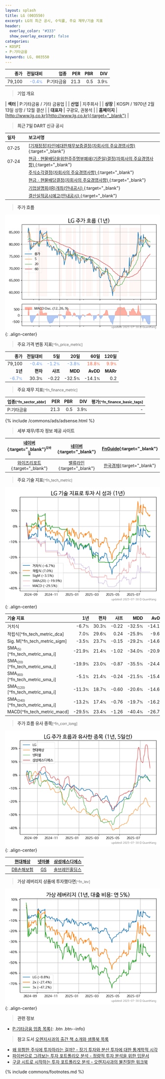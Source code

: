 ```yaml
---
layout: splash
title: LG (003550)
excerpt: LG의 최근 공시, 수익률, 주요 재무/기술 지표
header:
  overlay_color: "#333"
  show_overlay_excerpt: false
categories:
- KOSPI
- P:기타금융
keywords: LG, 003550
---
```


| **종가** | **전일대비** | **업종** | **PER** | **PBR** | **DIV** |
| -------: | -----------: | -------: | ------: | ------: | ------: |
| 79,100 | <span style="color: cornflowerblue">-0.4<small>%</small></span> | P:기타금융 | 21.3 | 0.5 | 3.9<small>%</small> |

<!-- more -->


> **기업 개요**<a id="company"></a>

| <span style="white-space:nowrap;">**섹터**</span> | P:기타금융 / 기타 금융업 |
| <span style="white-space:nowrap;">**산업**</span> | 지주회사 |
| <span style="white-space:nowrap;">**상장**</span> | KOSPI / 1970년 2월 13일 상장 / 12월 결산 |
| <span style="white-space:nowrap;">**대표자**</span> | 구광모, 권봉석 |
| <span style="white-space:nowrap;">**홈페이지**</span> | [http://www.lg.co.kr](http://www.lg.co.kr){:target="_blank"} |


> **최근 7일 DART 신규 공시**<a id="dart"></a>

| **일자** |      | **보고서명** |
| :------- | :--- | :----------- |
| 07&#x2011;25 | | [[기재정정]타인에대한채무보증결정(자회사의 주요경영사항)              ](https://dart.fss.or.kr/dsaf001/main.do?rcpNo=20250725800461){:target="_blank"} |
| 07&#x2011;24 | | [현금ㆍ현물배당을위한주주명부폐쇄(기준일)결정(자회사의 주요경영사항)              ](https://dart.fss.or.kr/dsaf001/main.do?rcpNo=20250724800597){:target="_blank"} |
|  | | [주식소각결정(자회사의 주요경영사항)              ](https://dart.fss.or.kr/dsaf001/main.do?rcpNo=20250724800586){:target="_blank"} |
|  | | [현금ㆍ현물배당결정(자회사의 주요경영사항)              ](https://dart.fss.or.kr/dsaf001/main.do?rcpNo=20250724800582){:target="_blank"} |
|  | | [기업설명회(IR)개최(안내공시)              ](https://dart.fss.or.kr/dsaf001/main.do?rcpNo=20250724800514){:target="_blank"} |
|  | | [결산실적공시예고(안내공시)              ](https://dart.fss.or.kr/dsaf001/main.do?rcpNo=20250724800506){:target="_blank"} |


> **주가 흐름**<a id="price"></a>

![003550](/stock/images/003550.png){: .align-center}


> **주요 가격 변동 지표**<small>[^fn_price_metric]</small>

| **종가** | **전일대비** | **5일** | **20일** | **60일** | **120일** |
| -------: | -----------: | ------: | -------: | -------: | --------: |
| 79,100 | <span style="color: cornflowerblue">-0.4<small>%</small></span> | <span style="color: cornflowerblue">-1.2<small>%</small></span> | <span style="color: cornflowerblue">-3.8<small>%</small></span> | <span style="color: tomato">18.8<small>%</small></span> | <span style="color: tomato">9.9<small>%</small></span> |
| **1년** | **편차** | **샤프** | **MDD** | **AvDD** | **MARr** |
| <span style="color: cornflowerblue">-6.7<small>%</small></span> | 30.3<small>%</small> | -0.22 | -32.5<small>%</small> | -14.1<small>%</small> | 0.2 |


> **주요 재무 지표**<small>[^fn_finance_metric]</small>

| **업종**<small>[^fn_sector_abbr]</small> | **PER** | **PBR** | **DIV** | **평가**<small>[^fn_finance_basic_tags]</small> |
| :--------------------------------------- | ------: | ------: | ------: | ----------------------------------------------: |
| P:기타금융 | 21.3 | 0.5 | 3.9<small>%</small> | - |



{% include /commons/ads/adsense.html %}

> **세부 재무/투자 정보 제공 사이트**

| [네이버](https://m.stock.naver.com/domestic/stock/003550/finance/summary){:target="_blank"}<sup><small>모바일</small></sup> | [네이버](https://finance.naver.com/item/coinfo.naver?code=003550){:target="_blank"} | [FnGuide](https://comp.fnguide.com/SVO2/ASP/SVD_Invest.asp?gicode=A003550&MenuYn=Y){:target="_blank"} |
| :---: | :---: | :---: |
| [와이즈리포트](https://comp.wisereport.co.kr/company/c1040001.aspx?cmp_cd=003550){:target="_blank"} | [밸류라인](https://www.valueline.co.kr/finance/summary/003550){:target="_blank"} | [한국경제](https://markets.hankyung.com/stock/003550/financial-summary){:target="_blank"} |


> **주요 기술 지표**<small>[^fn_tech_metric]</small>


![003550](/stock/images/003550_tech.png){: .align-center}

| **기술 지표** | **1년** | **편차** | **샤프** | **MDD** | **AvDD** |
| :------------ | ------: | -----------: | -------: | ------: | -------: |
| 거치식 | -6.7<small>%</small> | 30.3<small>%</small> | -0.22 | -32.5<small>%</small> | -14.1<small>%</small> |
| 적립식[^fn_tech_metric_dca] | 7.0<small>%</small> | 29.6<small>%</small> | 0.24 | -25.9<small>%</small> | -9.6<small>%</small> |
| Sig. M[^fn_tech_metric_sigm] | -3.5<small>%</small> | 23.7<small>%</small> | -0.15 | -29.2<small>%</small> | -14.6<small>%</small> |
| SMA<small><sub>(5)</sub></small>[^fn_tech_metric_sma_i] | -21.9<small>%</small> | 21.4<small>%</small> | -1.02 | -34.0<small>%</small> | -20.9<small>%</small> |
| SMA<small><sub>(20)</sub></small>[^fn_tech_metric_sma_i] | -19.9<small>%</small> | 23.0<small>%</small> | -0.87 | -35.5<small>%</small> | -24.4<small>%</small> |
| SMA<small><sub>(60)</sub></small>[^fn_tech_metric_sma_i] | -5.1<small>%</small> | 21.4<small>%</small> | -0.24 | -21.5<small>%</small> | -15.4<small>%</small> |
| SMA<small><sub>(120)</sub></small>[^fn_tech_metric_sma_i] | -11.3<small>%</small> | 18.7<small>%</small> | -0.60 | -20.6<small>%</small> | -14.6<small>%</small> |
| SMA<small><sub>(240)</sub></small>[^fn_tech_metric_sma_i] | -13.2<small>%</small> | 17.4<small>%</small> | -0.76 | -19.7<small>%</small> | -16.2<small>%</small> |
| MACD[^fn_tech_metric_macd] | -29.5<small>%</small> | 23.4<small>%</small> | -1.26 | -40.4<small>%</small> | -26.7<small>%</small> |


> **주가 흐름 유사 종목**<a id="corr"></a><small>[^fn_corr_long]</small>

![003550](/stock/images/003550_corr.png){: .align-center}

|       | [현대해상](/001450/) | [넷마블](/251270/) | [삼성에스디에스](/018260/) |
| :---: | :------------------------------------: | :------------------------------------: | :------------------------------------: |
|       | [DB손해보험](/005830/) | [GS](/078930/) | [솔브레인홀딩스](/036830/) |


> **가상 레버리지 상품에 투자했다면**<a id="2x"></a><small>[^fn_lev]</small>

![003550](/stock/images/003550_2x.png){: .align-center}


> **관련 정보**

- [P:기타금융 업종 목록](/stats/sector/kospi_업종_기타금융_종목/){: .btn .btn--info}

> **참고 도서** [오렌지사과의 출간 책 소개와 샘플북 목록](https://kongdori.tistory.com/691)

- [왜 위험한 주식에 투자하라는 걸까? - 장기 투자와 분산 투자에 대한 통계학적 시각](https://kongdori.tistory.com/421)
- [파이썬으로 그려보는 투자 포트폴리오 분석  - 정량적 투자 분석을 위한 입문서](https://kongdori.tistory.com/643)
- [구글 시트로 시작하는 투자 포트폴리오 분석 - 오렌지사과의 불친절한 워크북](https://kongdori.tistory.com/449)


{% include commons/footnotes.md %}